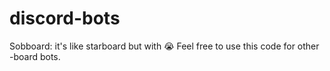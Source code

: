 # discord-bots

Sobboard: it's like starboard but with :sob:
Feel free to use this code for other -board bots.
